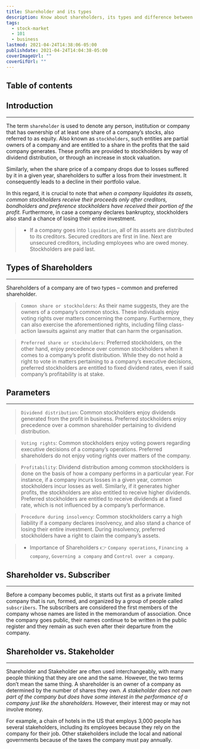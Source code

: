 ```yaml
---
title: Shareholder and its types
description: Know about shareholders, its types and difference between shareholder, subscriber and stakeholder
tags:
  - stock-market
  - 101
  - business
lastmod: 2021-04-24T14:38:06-05:00
publishdate: 2021-04-24T14:04:38-05:00
coverImageUrl: ""
coverGifUrl: ""
---
```


## Table of contents

## Introduction

---

The term `shareholder` is used to denote any person, institution or company that has ownership of at least one share of a company’s stocks, also referred to as equity. Also known as `stockholders`, such entities are partial owners of a company and are entitled to a share in the profits that the said company generates. These profits are provided to stockholders by way of dividend distribution, or through an increase in stock valuation.

Similarly, when the share price of a company drops due to losses suffered by it in a given year, shareholders to suffer a loss from their investment. It consequently leads to a decline in their portfolio value.

In this regard, it is crucial to note that _when a company liquidates its assets, common stockholders receive their proceeds only after creditors, bondholders and preference stockholders have received their portion of the profit._ Furthermore, in case a company declares bankruptcy, stockholders also stand a chance of losing their entire investment.

> - If a company goes into `liquidation`, all of its assets are distributed to its creditors. Secured creditors are first in line. Next are unsecured creditors, including employees who are owed money. Stockholders are paid last.

## Types of Shareholders

---

Shareholders of a company are of two types – common and preferred shareholder.

> `Common share or stockholders`:
> As their name suggests, they are the owners of a company’s common stocks. These individuals enjoy voting rights over matters concerning the company. Furthermore, they can also exercise the aforementioned rights, including filing class-action lawsuits against any matter that can harm the organisation.

> `Preferred share or stockholders`:
> Preferred stockholders, on the other hand, enjoy precedence over common stockholders when it comes to a company’s profit distribution. While they do not hold a right to vote in matters pertaining to a company’s executive decisions, preferred stockholders are entitled to fixed dividend rates, even if said company’s profitability is at stake.

## Parameters

---

> `Dividend distribution`:
> Common stockholders enjoy dividends generated from the profit in business.
> Preferred stockholders enjoy precedence over a common shareholder pertaining to dividend distribution.

> `Voting rights`:
> Common stockholders enjoy voting powers regarding executive decisions of a company’s operations.
> Preferred shareholders do not enjoy voting rights over matters of the company.

> `Profitability`:
> Dividend distribution among common stockholders is done on the basis of how a company performs in a particular year. For instance, if a company incurs losses in a given year, common stockholders incur losses as well. Similarly, if it generates higher profits, the stockholders are also entitled to receive higher dividends.
> Preferred stockholders are entitled to receive dividends at a fixed rate, which is not influenced by a company’s performance.

> `Procedure during insolvency`:
> Common stockholders carry a high liability if a company declares insolvency, and also stand a chance of losing their entire investment.
> During insolvency, preferred stockholders have a right to claim the company’s assets.

> - Importance of Shareholders 👉 `Company operations`, `Financing a company`, `Governing a company` and `Control over a company`.

## Shareholder vs. Subscriber

---

Before a company becomes public, it starts out first as a private limited company that is run, formed, and organized by a group of people called `subscribers`. The subscribers are considered the first members of the company whose names are listed in the memorandum of association. Once the company goes public, their names continue to be written in the public register and they remain as such even after their departure from the company.

## Shareholder vs. Stakeholder

---

Shareholder and Stakeholder are often used interchangeably, with many people thinking that they are one and the same. However, the two terms don’t mean the same thing. A shareholder is an owner of a company as determined by the number of shares they own. _A stakeholder does not own part of the company but does have some interest in the performance of a company just like the shareholders._ However, their interest may or may not involve money.

For example, a chain of hotels in the US that employs 3,000 people has several stakeholders, including its employees because they rely on the company for their job. Other stakeholders include the local and national governments because of the taxes the company must pay annually.
